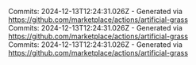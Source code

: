 Commits: 2024-12-13T12:24:31.026Z - Generated via https://github.com/marketplace/actions/artificial-grass
<br>
Commits: 2024-12-13T12:24:31.026Z - Generated via https://github.com/marketplace/actions/artificial-grass
<br>
Commits: 2024-12-13T12:24:31.026Z - Generated via https://github.com/marketplace/actions/artificial-grass
<br>
